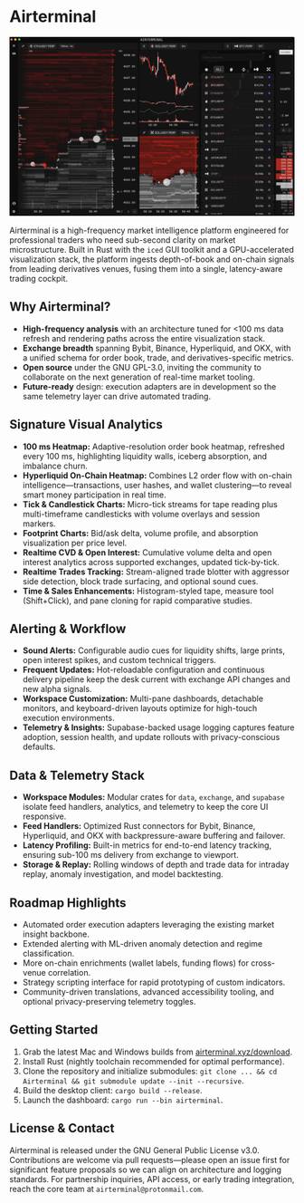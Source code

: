 Airterminal
================

![AirterminalApp Screenshot](./.github/airterminalapp.png)

Airterminal is a high-frequency market intelligence platform engineered for professional traders who need sub-second clarity on market microstructure. Built in Rust with the `iced` GUI toolkit and a GPU-accelerated visualization stack, the platform ingests depth-of-book and on-chain signals from leading derivatives venues, fusing them into a single, latency-aware trading cockpit.

Why Airterminal?
-------------------
- **High-frequency analysis** with an architecture tuned for <100&nbsp;ms data refresh and rendering paths across the entire visualization stack.
- **Exchange breadth** spanning Bybit, Binance, Hyperliquid, and OKX, with a unified schema for order book, trade, and derivatives-specific metrics.
- **Open source** under the GNU GPL-3.0, inviting the community to collaborate on the next generation of real-time market tooling.
- **Future-ready** design: execution adapters are in development so the same telemetry layer can drive automated trading.

Signature Visual Analytics
--------------------------
- **100&nbsp;ms Heatmap:** Adaptive-resolution order book heatmap, refreshed every 100&nbsp;ms, highlighting liquidity walls, iceberg absorption, and imbalance churn.
- **Hyperliquid On-Chain Heatmap:** Combines L2 order flow with on-chain intelligence—transactions, user hashes, and wallet clustering—to reveal smart money participation in real time.
- **Tick & Candlestick Charts:** Micro-tick streams for tape reading plus multi-timeframe candlesticks with volume overlays and session markers.
- **Footprint Charts:** Bid/ask delta, volume profile, and absorption visualization per price level.
- **Realtime CVD & Open Interest:** Cumulative volume delta and open interest analytics across supported exchanges, updated tick-by-tick.
- **Realtime Trades Tracking:** Stream-aligned trade blotter with aggressor side detection, block trade surfacing, and optional sound cues.
- **Time & Sales Enhancements:** Histogram-styled tape, measure tool (Shift+Click), and pane cloning for rapid comparative studies.

Alerting & Workflow
-------------------
- **Sound Alerts:** Configurable audio cues for liquidity shifts, large prints, open interest spikes, and custom technical triggers.
- **Frequent Updates:** Hot-reloadable configuration and continuous delivery pipeline keep the desk current with exchange API changes and new alpha signals.
- **Workspace Customization:** Multi-pane dashboards, detachable monitors, and keyboard-driven layouts optimize for high-touch execution environments.
- **Telemetry & Insights:** Supabase-backed usage logging captures feature adoption, session health, and update rollouts with privacy-conscious defaults.

Data & Telemetry Stack
-----------------------
- **Workspace Modules:** Modular crates for `data`, `exchange`, and `supabase` isolate feed handlers, analytics, and telemetry to keep the core UI responsive.
- **Feed Handlers:** Optimized Rust connectors for Bybit, Binance, Hyperliquid, and OKX with backpressure-aware buffering and failover.
- **Latency Profiling:** Built-in metrics for end-to-end latency tracking, ensuring sub-100&nbsp;ms delivery from exchange to viewport.
- **Storage & Replay:** Rolling windows of depth and trade data for intraday replay, anomaly investigation, and model backtesting.

Roadmap Highlights
------------------
- Automated order execution adapters leveraging the existing market insight backbone.
- Extended alerting with ML-driven anomaly detection and regime classification.
- More on-chain enrichments (wallet labels, funding flows) for cross-venue correlation.
- Strategy scripting interface for rapid prototyping of custom indicators.
- Community-driven translations, advanced accessibility tooling, and optional privacy-preserving telemetry toggles.

Getting Started
---------------
1. Grab the latest Mac and Windows builds from [airterminal.xyz/download](https://www.airterminal.xyz/download).
2. Install Rust (nightly toolchain recommended for optimal performance).
3. Clone the repository and initialize submodules: `git clone ... && cd Airterminal && git submodule update --init --recursive`.
4. Build the desktop client: `cargo build --release`.
5. Launch the dashboard: `cargo run --bin airterminal`.

License & Contact
-----------------
Airterminal is released under the GNU General Public License v3.0. Contributions are welcome via pull requests—please open an issue first for significant feature proposals so we can align on architecture and logging standards. For partnership inquiries, API access, or early trading integration, reach the core team at `airterminal@protonmail.com`.